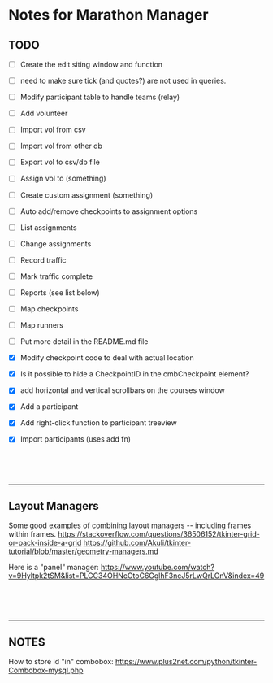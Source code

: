# Notes for Marathon Manager

## TODO
- [ ] Create the edit siting window and function
- [ ] need to make sure tick (and quotes?) are not used in queries.
- [ ] Modify participant table to handle teams (relay)

- [ ] Add volunteer
- [ ] Import vol from csv 
- [ ] Import vol from other db
- [ ] Export vol to csv/db file
- [ ] Assign vol to (something)
- [ ] Create custom assignment (something)

- [ ] Auto add/remove checkpoints to assignment options
- [ ] List assignments
- [ ] Change assignments

- [ ] Record traffic
- [ ] Mark traffic complete

- [ ] Reports (see list below)
- [ ] Map checkpoints
- [ ] Map runners

- [ ] Put more detail in the README.md file


- [x] Modify checkpoint code to deal with actual location
- [x] Is it possible to hide a CheckpointID in the cmbCheckpoint element?
- [x] add horizontal and vertical scrollbars on the courses window
- [x] Add a participant
- [x] Add right-click function to participant treeview
- [x] Import participants (uses add fn)



<br />
<br />
<br />

***
## Layout Managers
Some good examples of combining layout managers -- including frames within frames.
https://stackoverflow.com/questions/36506152/tkinter-grid-or-pack-inside-a-grid
https://github.com/Akuli/tkinter-tutorial/blob/master/geometry-managers.md  

Here is a "panel" manager: https://www.youtube.com/watch?v=9Hyltpk2tSM&list=PLCC34OHNcOtoC6GglhF3ncJ5rLwQrLGnV&index=49


<br />
<br />
<br />

***
## NOTES

How to store id "in" combobox: https://www.plus2net.com/python/tkinter-Combobox-mysql.php
 

